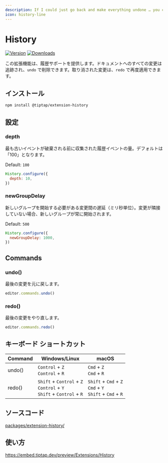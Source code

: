 ```yaml
---
description: If I could just go back and make everything undone … you can.
icon: history-line
---
```


# History

[![Version](https://img.shields.io/npm/v/@tiptap/extension-history.svg?label=version)](https://www.npmjs.com/package/@tiptap/extension-history)
[![Downloads](https://img.shields.io/npm/dm/@tiptap/extension-history.svg)](https://npmcharts.com/compare/@tiptap/extension-history?minimal=true)

<!-- This extension provides history support. All changes to the document will be tracked and can be removed with `undo`. Undone changes can be applied with `redo` again. -->

この拡張機能は、履歴サポートを提供します。ドキュメントへのすべての変更は追跡され、`undo` で削除できます。取り消された変更は、`redo` で再度適用できます。

## インストール

```bash
npm install @tiptap/extension-history
```

## 設定

### depth

<!-- The amount of history events that are collected before the oldest events are discarded. Defaults to 100. -->

最も古いイベントが破棄される前に収集された履歴イベントの量。デフォルトは「100」となります。

Default: `100`

```js
History.configure({
  depth: 10,
})
```

### newGroupDelay

<!-- The delay between changes after which a new group should be started (in milliseconds). When changes aren’t adjacent, a new group is always started. -->

新しいグループを開始する必要がある変更間の遅延（ミリ秒単位）。変更が隣接していない場合、新しいグループが常に開始されます。

Default: `500`

```js
History.configure({
  newGroupDelay: 1000,
})
```

## Commands

### undo()

<!-- Undo the last change. -->

最後の変更を元に戻します。

```js
editor.commands.undo()
```
### redo()

<!-- Redo the last change. -->

最後の変更をやり直します。

```js
editor.commands.redo()
```

## キーボード ショートカット

| Command | Windows/Linux                                                                            | macOS                                                                        |
| ------- | ---------------------------------------------------------------------------------------- | ---------------------------------------------------------------------------- |
| undo()  | `Control` + `Z`<br>`Control` + `R`                                                 | `Cmd` + `Z`<br>`Cmd` + `R`                                             |
| redo()  | `Shift` + `Control` + `Z`<br>`Control` + `Y`<br>`Shift` + `Control` + `R` | `Shift` + `Cmd` + `Z`<br>`Cmd` + `Y`<br>`Shift` + `Cmd` + `R` |

## ソースコード

[packages/extension-history/](https://github.com/ueberdosis/tiptap/blob/main/packages/extension-history/)

## 使い方

https://embed.tiptap.dev/preview/Extensions/History
